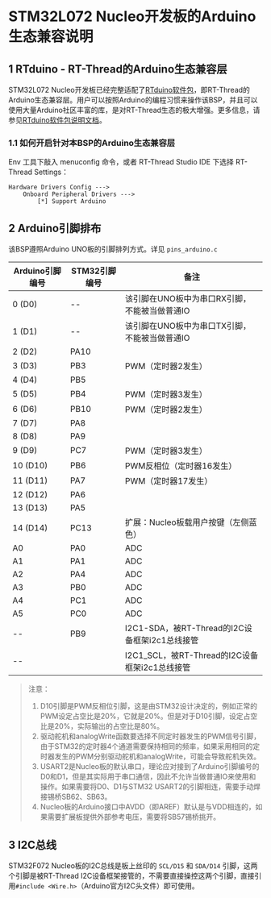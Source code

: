 # STM32L072 Nucleo开发板的Arduino生态兼容说明

## 1 RTduino - RT-Thread的Arduino生态兼容层

STM32L072 Nucleo开发板已经完整适配了[RTduino软件包](https://github.com/mysterywolf/RTduino)，即RT-Thread的Arduino生态兼容层。用户可以按照Arduino的编程习惯来操作该BSP，并且可以使用大量Arduino社区丰富的库，是对RT-Thread生态的极大增强。更多信息，请参见[RTduino软件包说明文档](https://github.com/mysterywolf/RTduino)。

### 1.1 如何开启针对本BSP的Arduino生态兼容层

Env 工具下敲入 menuconfig 命令，或者 RT-Thread Studio IDE 下选择 RT-Thread Settings：

```Kconfig
Hardware Drivers Config --->
    Onboard Peripheral Drivers --->
        [*] Support Arduino
```

## 2 Arduino引脚排布

该BSP遵照Arduino UNO板的引脚排列方式。详见 `pins_arduino.c`

| Arduino引脚编号 | STM32引脚编号 | 备注                                           |
| --------------- | ------------- | ---------------------------------------------- |
| 0 (D0)          | --            | 该引脚在UNO板中为串口RX引脚，不能被当做普通IO  |
| 1 (D1)          | --            | 该引脚在UNO板中为串口TX引脚，不能被当做普通IO  |
| 2 (D2)          | PA10          |                                                |
| 3 (D3)          | PB3           | PWM（定时器2发生）                             |
| 4 (D4)          | PB5           |                                                |
| 5 (D5)          | PB4           | PWM（定时器3发生）                             |
| 6 (D6)          | PB10          | PWM（定时器2发生）                             |
| 7 (D7)          | PA8           |                                                |
| 8 (D8)          | PA9           |                                                |
| 9 (D9)          | PC7           | PWM（定时器3发生）                             |
| 10 (D10)        | PB6           | PWM反相位（定时器16发生）                      |
| 11 (D11)        | PA7           | PWM（定时器17发生）                            |
| 12 (D12)        | PA6           |                                                |
| 13 (D13)        | PA5           |                                                |
| 14 (D14)        | PC13          | 扩展：Nucleo板载用户按键（左侧蓝色）           |
| A0              | PA0           | ADC                                            |
| A1              | PA1           | ADC                                            |
| A2              | PA4           | ADC                                            |
| A3              | PB0           | ADC                                            |
| A4              | PC1           | ADC                                            |
| A5              | PC0           | ADC                                            |
| --              | PB9           | I2C1-SDA，被RT-Thread的I2C设备框架i2c1总线接管 |
| --              |               | I2C1_SCL，被RT-Thread的I2C设备框架i2c1总线接管 |

> 注意：
>
> 1. D10引脚是PWM反相位引脚，这是由STM32设计决定的，例如正常的PWM设定占空比是20%，它就是20%。但是对于D10引脚，设定占空比是20%，实际输出的占空比是80%。
> 2. 驱动舵机和analogWrite函数要选择不同定时器发生的PWM信号引脚，由于STM32的定时器4个通道需要保持相同的频率，如果采用相同的定时器发生的PWM分别驱动舵机和analogWrite，可能会导致舵机失效。
> 3. USART2是Nucleo板的默认串口，理论应对接到了Arduino引脚编号的D0和D1，但是其实际用于串口通信，因此不允许当做普通IO来使用和操作。如果需要将D0、D1与STM32 USART2的引脚相连，需要手动焊接锡桥SB62、SB63。
> 4. Nucleo板的Arduino接口中AVDD（即AREF）默认是与VDD相连的，如果需要扩展板提供外部参考电压，需要将SB57锡桥挑开。

## 3 I2C总线

STM32F072 Nucleo板的I2C总线是板上丝印的 `SCL/D15` 和 `SDA/D14` 引脚，这两个引脚是被RT-Thread I2C设备框架接管的，不需要直接操控这两个引脚，直接引用`#include <Wire.h>`（Arduino官方I2C头文件）即可使用。